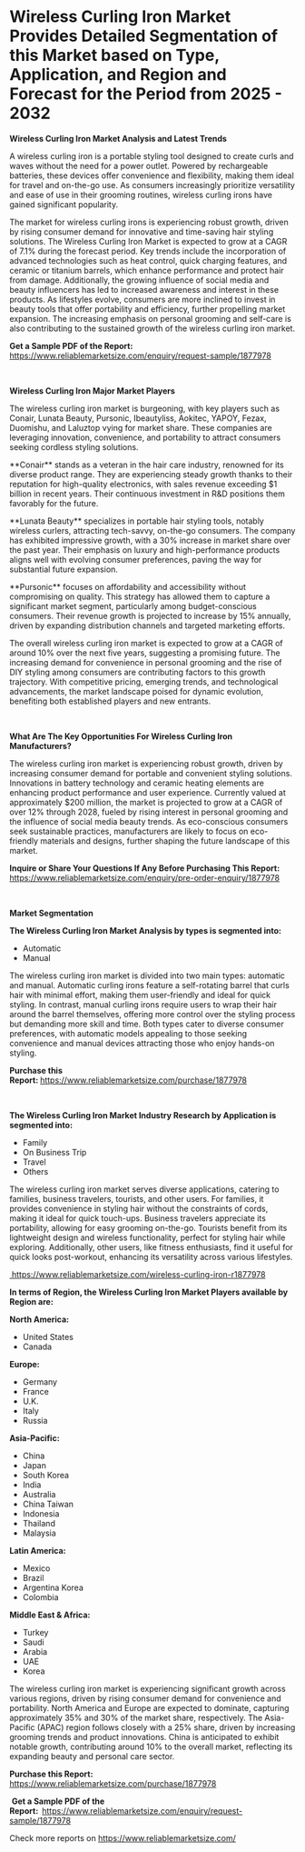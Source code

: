<p><h1>Wireless Curling Iron Market Provides Detailed Segmentation of this Market based on Type, Application, and Region and Forecast for the Period from 2025 - 2032</h1></p><p><strong>Wireless Curling Iron Market Analysis and Latest Trends</strong></p>
<p><p>A wireless curling iron is a portable styling tool designed to create curls and waves without the need for a power outlet. Powered by rechargeable batteries, these devices offer convenience and flexibility, making them ideal for travel and on-the-go use. As consumers increasingly prioritize versatility and ease of use in their grooming routines, wireless curling irons have gained significant popularity.</p><p>The market for wireless curling irons is experiencing robust growth, driven by rising consumer demand for innovative and time-saving hair styling solutions. The Wireless Curling Iron Market is expected to grow at a CAGR of 7.1% during the forecast period. Key trends include the incorporation of advanced technologies such as heat control, quick charging features, and ceramic or titanium barrels, which enhance performance and protect hair from damage. Additionally, the growing influence of social media and beauty influencers has led to increased awareness and interest in these products. As lifestyles evolve, consumers are more inclined to invest in beauty tools that offer portability and efficiency, further propelling market expansion. The increasing emphasis on personal grooming and self-care is also contributing to the sustained growth of the wireless curling iron market.</p></p>
<p><strong>Get a Sample PDF of the Report:&nbsp;</strong> <a href="https://www.reliablemarketsize.com/enquiry/request-sample/1877978?utm_campaign=2283&utm_medium=2&utm_source=Github&utm_content=ia&utm_term=09022025&utm_id=wireless-curling-iron">https://www.reliablemarketsize.com/enquiry/request-sample/1877978</a></p>
<p>&nbsp;</p>
<p><strong>Wireless Curling Iron Major Market Players</strong></p>
<p><p>The wireless curling iron market is burgeoning, with key players such as Conair, Lunata Beauty, Pursonic, Ibeautyliss, Aokitec, YAPOY, Fezax, Duomishu, and Laluztop vying for market share. These companies are leveraging innovation, convenience, and portability to attract consumers seeking cordless styling solutions.</p><p>**Conair** stands as a veteran in the hair care industry, renowned for its diverse product range. They are experiencing steady growth thanks to their reputation for high-quality electronics, with sales revenue exceeding $1 billion in recent years. Their continuous investment in R&D positions them favorably for the future.</p><p>**Lunata Beauty** specializes in portable hair styling tools, notably wireless curlers, attracting tech-savvy, on-the-go consumers. The company has exhibited impressive growth, with a 30% increase in market share over the past year. Their emphasis on luxury and high-performance products aligns well with evolving consumer preferences, paving the way for substantial future expansion.</p><p>**Pursonic** focuses on affordability and accessibility without compromising on quality. This strategy has allowed them to capture a significant market segment, particularly among budget-conscious consumers. Their revenue growth is projected to increase by 15% annually, driven by expanding distribution channels and targeted marketing efforts.</p><p>The overall wireless curling iron market is expected to grow at a CAGR of around 10% over the next five years, suggesting a promising future. The increasing demand for convenience in personal grooming and the rise of DIY styling among consumers are contributing factors to this growth trajectory. With competitive pricing, emerging trends, and technological advancements, the market landscape poised for dynamic evolution, benefiting both established players and new entrants.</p></p>
<p>&nbsp;</p>
<p><strong>What Are The Key Opportunities For Wireless Curling Iron Manufacturers?</strong></p>
<p><p>The wireless curling iron market is experiencing robust growth, driven by increasing consumer demand for portable and convenient styling solutions. Innovations in battery technology and ceramic heating elements are enhancing product performance and user experience. Currently valued at approximately $200 million, the market is projected to grow at a CAGR of over 12% through 2028, fueled by rising interest in personal grooming and the influence of social media beauty trends. As eco-conscious consumers seek sustainable practices, manufacturers are likely to focus on eco-friendly materials and designs, further shaping the future landscape of this market.</p></p>
<p><strong>Inquire or Share Your Questions If Any Before Purchasing This Report:</strong> <a href="https://www.reliablemarketsize.com/enquiry/pre-order-enquiry/1877978?utm_campaign=2283&utm_medium=2&utm_source=Github&utm_content=ia&utm_term=09022025&utm_id=wireless-curling-iron">https://www.reliablemarketsize.com/enquiry/pre-order-enquiry/1877978</a></p>
<p>&nbsp;</p>
<p><strong>Market Segmentation</strong></p>
<p><strong>The Wireless Curling Iron Market Analysis by types is segmented into:</strong></p>
<p><ul><li>Automatic</li><li>Manual</li></ul></p>
<p><p>The wireless curling iron market is divided into two main types: automatic and manual. Automatic curling irons feature a self-rotating barrel that curls hair with minimal effort, making them user-friendly and ideal for quick styling. In contrast, manual curling irons require users to wrap their hair around the barrel themselves, offering more control over the styling process but demanding more skill and time. Both types cater to diverse consumer preferences, with automatic models appealing to those seeking convenience and manual devices attracting those who enjoy hands-on styling.</p></p>
<p><strong>Purchase this Report:&nbsp;</strong><a href="https://www.reliablemarketsize.com/purchase/1877978?utm_campaign=2283&utm_medium=2&utm_source=Github&utm_content=ia&utm_term=09022025&utm_id=wireless-curling-iron">https://www.reliablemarketsize.com/purchase/1877978</a></p>
<p>&nbsp;</p>
<p><strong>The Wireless Curling Iron Market Industry Research by Application is segmented into:</strong></p>
<p><ul><li>Family</li><li>On Business Trip</li><li>Travel</li><li>Others</li></ul></p>
<p><p>The wireless curling iron market serves diverse applications, catering to families, business travelers, tourists, and other users. For families, it provides convenience in styling hair without the constraints of cords, making it ideal for quick touch-ups. Business travelers appreciate its portability, allowing for easy grooming on-the-go. Tourists benefit from its lightweight design and wireless functionality, perfect for styling hair while exploring. Additionally, other users, like fitness enthusiasts, find it useful for quick looks post-workout, enhancing its versatility across various lifestyles.</p></p>
<p><a href="https://www.reliablemarketsize.com/wireless-curling-iron-r1877978?utm_campaign=2283&utm_medium=2&utm_source=Github&utm_content=ia&utm_term=09022025&utm_id=wireless-curling-iron">&nbsp;https://www.reliablemarketsize.com/wireless-curling-iron-r1877978</a></p>
<p><strong>In terms of Region, the Wireless Curling Iron Market Players available by Region are:</strong></p>
<p>
    <p> <strong> North America: </strong>
        <ul>
            <li>United States</li>
            <li>Canada</li>
        </ul>
        </p> 
    <p> <strong> Europe: </strong>
        <ul>
            <li>Germany</li>
            <li>France</li>
            <li>U.K.</li>
            <li>Italy</li>
            <li>Russia</li>
        </ul>
        </p> 
    <p> <strong> Asia-Pacific: </strong>
        <ul>
            <li>China</li>
            <li>Japan</li>
            <li>South Korea</li>
            <li>India</li>
            <li>Australia</li>
            <li>China Taiwan</li>
            <li>Indonesia</li>
            <li>Thailand</li>
            <li>Malaysia</li>
        </ul>
        </p> 
    <p> <strong> Latin America: </strong>
        <ul>
            <li>Mexico</li>
            <li>Brazil</li>
            <li>Argentina Korea</li>
            <li>Colombia</li>
        </ul>
        </p> 
    <p> <strong> Middle East & Africa: </strong>
        <ul>
            <li>Turkey</li>
            <li>Saudi</li>
            <li>Arabia</li>
            <li>UAE</li>
            <li>Korea</li>
        </ul>
    </p>
    </p>
<p><p>The wireless curling iron market is experiencing significant growth across various regions, driven by rising consumer demand for convenience and portability. North America and Europe are expected to dominate, capturing approximately 35% and 30% of the market share, respectively. The Asia-Pacific (APAC) region follows closely with a 25% share, driven by increasing grooming trends and product innovations. China is anticipated to exhibit notable growth, contributing around 10% to the overall market, reflecting its expanding beauty and personal care sector.</p></p>
<p><strong>Purchase this Report: </strong><a href="https://www.reliablemarketsize.com/purchase/1877978?utm_campaign=2283&utm_medium=2&utm_source=Github&utm_content=ia&utm_term=09022025&utm_id=wireless-curling-iron">https://www.reliablemarketsize.com/purchase/1877978</a></p>
<p>&nbsp;<strong>Get a Sample PDF of the Report:&nbsp;&nbsp;</strong><a href="https://www.reliablemarketsize.com/enquiry/request-sample/1877978?utm_campaign=2283&utm_medium=2&utm_source=Github&utm_content=ia&utm_term=09022025&utm_id=wireless-curling-iron">https://www.reliablemarketsize.com/enquiry/request-sample/1877978</a></p>
<p><strong></strong></p>
<p>Check more reports on <a href="https://www.reliablemarketsize.com/?utm_campaign=2283&utm_medium=2&utm_source=Github&utm_content=ia&utm_term=09022025&utm_id=wireless-curling-iron">https://www.reliablemarketsize.com/</a></p>